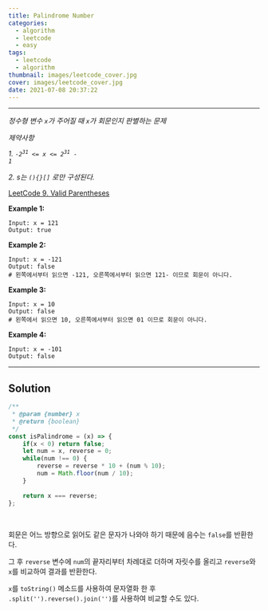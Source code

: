 ```yaml
---
title: Palindrome Number
categories:
  - algorithm
  - leetcode
  - easy
tags:
  - leetcode
  - algorithm
thumbnail: images/leetcode_cover.jpg
cover: images/leetcode_cover.jpg
date: 2021-07-08 20:37:22
---
```




---

<!--more-->

*정수형 변수 `x`가 주어질 때 `x`가 회문인지 판별하는 문제*

*제약사항*

*1. <code>-2<sup>31</sup> <= x <= 2<sup>31</sup> - 1</code>*

*2. s는 `(){}[]` 로만 구성된다.*

[LeetCode 9. Valid Parentheses](https://leetcode.com/problems/palindrome-number/)

**Example 1:**

```shell
Input: x = 121
Output: true
```

**Example 2:**

```shell
Input: x = -121
Output: false
# 왼쪽에서부터 읽으면 -121, 오른쪽에서부터 읽으면 121- 이므로 회문이 아니다.
```

**Example 3:**

```shell
Input: x = 10
Output: false
# 왼쪽에서 읽으면 10, 오른쪽에서부터 읽으면 01 이므로 회문이 아니다.
```

**Example 4:**

```shell
Input: x = -101
Output: false
```

---

## Solution

```javascript
/**
 * @param {number} x
 * @return {boolean}
 */
const isPalindrome = (x) => {
    if(x < 0) return false;
    let num = x, reverse = 0;
    while(num !== 0) {
        reverse = reverse * 10 + (num % 10);
        num = Math.floor(num / 10);
    }
    
    return x === reverse;
};
```
<br />

회문은 어느 방향으로 읽어도 같은 문자가 나와야 하기 때문에 음수는 `false`를 반환한다.

그 후 `reverse` 변수에 `num`의 끝자리부터 차례대로 더하며 자릿수를 올리고 `reverse`와 `x`를 비교하여 결과를 반환한다.

`x`를 `toString()` 메소드를 사용하여 문자열화 한 후 `.split('').reverse().join('')`를 사용하여 비교할 수도 있다.